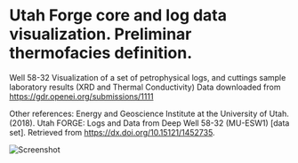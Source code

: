 # Utah Forge core and log data visualization. Preliminar thermofacies definition. 
 
Well 58-32
Visualization of a set of petrophysical logs, and cuttings sample laboratory results (XRD and Thermal Conductivity)
Data downloaded from https://gdr.openei.org/submissions/1111

Other references:
Energy and Geoscience Institute at the University of Utah. (2018). Utah FORGE: Logs and Data from Deep Well 58-32 (MU-ESW1)  [data set].  Retrieved from https://dx.doi.org/10.15121/1452735.

![Screenshot](forge_logo.jpeg)